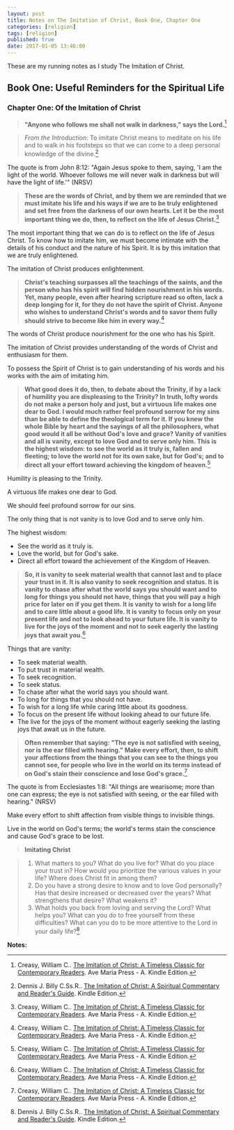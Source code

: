 ```yaml
---
layout: post
title: Notes on The Imitation of Christ, Book One, Chapter One
categories: [religion]
tags: [religion]
published: true
date: 2017-01-05 13:46:00
---
```


These are my running notes as I study The Imitation of Christ.

## Book One: Useful Reminders for the Spiritual Life

### Chapter One: Of the Imitation of Christ

> **"Anyone who follows me shall not walk in darkness," says the Lord.**[^text]

> _From the Introduction:_ To imitate Christ means to meditate on his life and to walk in his footsteps so that we can come to a deep personal knowledge of the divine.[^commentary]

The quote is from John 8:12: "Again Jesus spoke to them, saying, 'I am the light of the world. Whoever follows me will never walk in darkness but will have the light of life.'" (NRSV)

> **These are the words of Christ, and by them we are reminded that we must imitate his life and his ways if we are to be truly enlightened and set free from the darkness of our own hearts. <span class="highlight">Let it be the most important thing we do, then, to reflect on the life of Jesus Christ.</span>**[^text]

The most important thing that we can do is to reflect on the life of Jesus Christ. To know how to imitate him, we must become intimate with the details of his conduct and the nature of his Spirit. It is by this imitation that we are truly enlightened.

The imitation of Christ produces enlightenment.

> **Christ's teaching surpasses all the teachings of the saints, and <span class="highlight">the person who has his spirit will find hidden nourishment in his words</span>. Yet, many people, even after hearing scripture read so often, lack a deep longing for it, for they do not have the spirit of Christ. Anyone who wishes to understand Christ's words and to savor them fully should strive to become like him in every way.**[^text]

The words of Christ produce nourishment for the one who has his Spirit.

The imitation of Christ provides understanding of the words of Christ and enthusiasm for them.

To possess the Spirit of Christ is to gain understanding of his words and his works with the aim of imitating him.

> **What good does it do, then, to debate about the Trinity, if by a lack of humility you are displeasing to the Trinity? In truth, lofty words do not make a person holy and just, but a virtuous life makes one dear to God. I would much rather feel profound sorrow for my sins than be able to define the theological term for it. If you knew the whole Bible by heart and the sayings of all the philosophers, what good would it all be without God's love and grace? Vanity of vanities and all is vanity, except to love God and to serve only him. This is the highest wisdom: to see the world as it truly is, fallen and fleeting; to love the world not for its own sake, but for God's; and to direct all your effort toward achieving the kingdom of heaven.**[^text]

Humility is pleasing to the Trinity.

A virtuous life makes one dear to God.

We should feel profound sorrow for our sins.

The only thing that is not vanity is to love God and to serve only him.

The highest wisdom:

- See the world as it truly is.
- Love the world, but for God's sake.
- Direct all effort toward the achievement of the Kingdom of Heaven.

> **So, it is vanity to seek material wealth that cannot last and to place your trust in it. It is also vanity to seek recognition and status. It is vanity to chase after what the world says you should want and to long for things you should not have, things that you will pay a high price for later on if you get them. It is vanity to wish for a long life and to care little about a good life. It is vanity to focus only on your present life and not to look ahead to your future life. It is vanity to live for the joys of the moment and not to seek eagerly the lasting joys that await you.**[^text]

Things that are vanity:

- To seek material wealth.
- To put trust in material wealth.
- To seek recognition.
- To seek status.
- To chase after what the world says you should want.
- To long for things that you should not have.
- To wish for a long life while caring little about its goodness.
- To focus on the present life without looking ahead to our future life.
- The live for the joys of the moment without eagerly seeking the lasting joys that await us in the future.

> **Often remember that saying: "The eye is not satisfied with seeing, nor is the ear filled with hearing." Make every effort, then, to shift your affections from the things that you can see to the things you cannot see, for people who live in the world on its terms instead of on God's stain their conscience and lose God's grace.**[^text]

The quote is from Ecclesiastes 1:8: "All things are wearisome; more than one can express; the eye is not satisfied with seeing, or the ear filled with hearing." (NRSV)

Make every effort to shift affection from visible things to invisible things.

Live in the world on God's terms; the world's terms stain the conscience and cause God's grace to be lost.

> **Imitating Christ**

> 1. What matters to you? What do you live for? What do you place your trust in? How would you prioritize the various values in your life? Where does Christ fit in among them?
> 2. Do you have a strong desire to know and to love God personally? Has that desire increased or decreased over the years? What strengthens that desire? What weakens it?
> 3. What holds you back from loving and serving the Lord? What helps you? What can you do to free yourself from these difficulties? What can you do to be more attentive to the Lord in your daily life?[^commentary]

**Notes:**

[^text]: Creasy, William C.. [The Imitation of Christ: A Timeless Classic for Contemporary Readers](http://a.co/6gXlDEk). Ave Maria Press - A. Kindle Edition.
[^commentary]: Dennis J. Billy C.Ss.R.. [The Imitation of Christ: A Spiritual Commentary and Reader's Guide](http://a.co/aNKwyIV). Kindle Edition.
